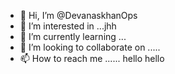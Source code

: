 - 👋 Hi, I’m @DevanaskhanOps
- 👀 I’m interested in ...jhh
- 🌱 I’m currently learning ...
- 💞️ I’m looking to collaborate on .....
- 📫 How to reach me ...... hello hello
<!---
DevanaskhanOps/DevanaskhanOps is a ✨ special ✨ repository because its `README.md` (this file) appears on your GitHub profile.
You can click the Preview link to take a look at your changes.
--->
